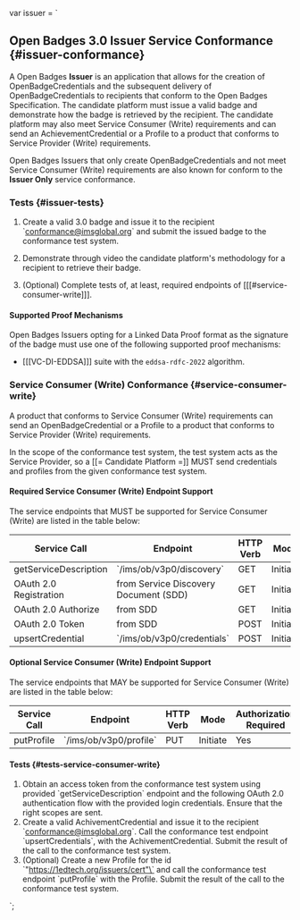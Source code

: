 var issuer = `

## Open Badges 3.0 Issuer Service Conformance {#issuer-conformance}

A Open Badges **Issuer** is an application that allows for the creation of OpenBadgeCredentials and the subsequent delivery of OpenBadgeCredentials to recipients that conform to the Open Badges Specification. The candidate platform must issue a valid badge and demonstrate how the badge is retrieved by the recipient. The candidate platform may also meet Service Consumer (Write) requirements and can send an AchievementCredential or a Profile to a product that conforms to Service Provider (Write) requirements.

<div class="note">
Open Badges Issuers that only create OpenBadgeCredentials and not meet Service Consumer (Write) requirements are also known for conform to the <b>Issuer Only</b> service conformance.
</div>

### Tests {#issuer-tests}

1. Create a valid 3.0 badge and issue it to the recipient \`conformance@imsglobal.org\` and submit the issued badge to the conformance test system.
1. Demonstrate through video the candidate platform's methodology for a recipient to retrieve their badge.

1. (Optional) Complete tests of, at least, required endpoints of [[[#service-consumer-write]]].

#### Supported Proof Mechanisms

Open Badges Issuers opting for a Linked Data Proof format as the signature of
the badge must use one of the following supported proof mechanisms:

- [[[VC-DI-EDDSA]]] suite with the `eddsa-rdfc-2022` algorithm.

### Service Consumer (Write) Conformance {#service-consumer-write}

A product that conforms to Service Consumer (Write) requirements can send an OpenBadgeCredential or a Profile to a product that conforms to Service Provider (Write) requirements.

<div class="note">
  In the scope of the conformance test system, the test system acts as the Service Provider, so a [[= Candidate Platform =]] MUST send credentials and profiles from the given conformance test system.
</div>

#### Required Service Consumer (Write) Endpoint Support

The service endpoints that MUST be supported for Service Consumer (Write) are listed in the table below:

Service Call | Endpoint | HTTP Verb | Mode | Authorization<br />Required
------------ | -------- | --------- | ---- | ---------------------------
getServiceDescription | \`/ims/ob/v3p0/discovery\` | GET | Initiate | No
OAuth 2.0 Registration | from Service Discovery Document (SDD) | GET | Initiate | No
OAuth 2.0 Authorize | from SDD | GET | Initiate | No
OAuth 2.0 Token | from SDD | POST | Initiate | No
upsertCredential | \`/ims/ob/v3p0/credentials\` | POST | Initiate | Yes

#### Optional Service Consumer (Write) Endpoint Support

The service endpoints that MAY be supported for Service Consumer (Write) are listed in the table below:

Service Call | Endpoint | HTTP Verb | Mode | Authorization<br />Required
------------ | -------- | --------- | ---- | ---------------------------
putProfile | \`/ims/ob/v3p0/profile\` | PUT | Initiate | Yes

#### Tests {#tests-service-consumer-write}

1. Obtain an access token from the conformance test system using provided \`getServiceDescription\` endpoint and the following OAuth 2.0 authentication flow with the provided login credentials. Ensure that the right scopes are sent.
1. Create a valid AchivementCredential and issue it to the recipient \`conformance@imsglobal.org\`. Call the conformance test endpoint \`upsertCredentials\`, with the AchivementCredential. Submit the result of the call to the conformance test system.
1. (Optional) Create a new Profile for the id \`"https://1edtech.org/issuers/cert"\` and call the conformance test endpoint \`putProfile\` with the Profile. Submit the result of the call to the conformance test system.

`;

